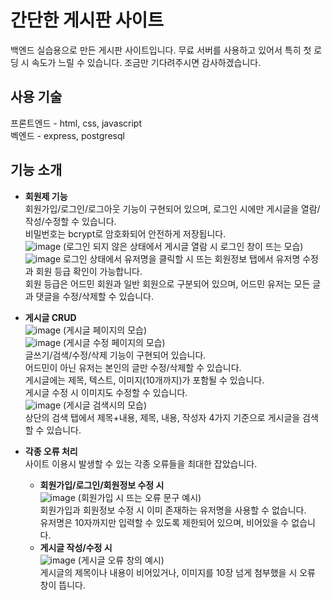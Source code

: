 # 간단한 게시판 사이트
백엔드 실습용으로 만든 게시판 사이트입니다.
무료 서버를 사용하고 있어서 특히 첫 로딩 시 속도가 느릴 수 있습니다. 조금만 기다려주시면 감사하겠습니다.
## 사용 기술
프론트엔드 - html, css, javascript<br>
벡엔드 - express, postgresql
## 기능 소개
* **회원제 기능**<br>
  회원가입/로그인/로그아웃 기능이 구현되어 있으며, 로그인 시에만 게시글을 열람/작성/수정할 수 있습니다.<br>
  비밀번호는 bcrypt로 암호화되어 안전하게 저장됩니다.<br>
  ![image](https://github.com/user-attachments/assets/17ea66cf-d3c8-4c42-bd39-437cc62d8f5f)
  (로그인 되지 않은 상태에서 게시글 열람 시 로그인 창이 뜨는 모습)<br>
  ![image](https://github.com/user-attachments/assets/602bcd37-480a-49a2-a098-bf78935281ed)
  로그인 상태에서 유저명을 클릭할 시 뜨는 회원정보 탭에서 유저명 수정과 회원 등급 확인이 가능합니다.<br>
  회원 등급은 어드민 회원과 일반 회원으로 구분되어 있으며, 어드민 유저는 모든 글과 댓글을 수정/삭제할 수 있습니다.
* **게시글 CRUD**<br>
![image](https://github.com/user-attachments/assets/85911c14-8a4c-4a24-bc0a-18e4554602cb)
(게시글 페이지의 모습)<br>
![image](https://github.com/user-attachments/assets/1992e4f2-10ce-41d6-942c-cf4416813e50)
(게시글 수정 페이지의 모습)<br>
글쓰기/검색/수정/삭제 기능이 구현되어 있습니다.<br>
어드민이 아닌 유저는 본인의 글만 수정/삭제할 수 있습니다.<br>
게시글에는 제목, 텍스트, 이미지(10개까지)가 포함될 수 있습니다.<br>
게시글 수정 시 이미지도 수정할 수 있습니다.<br>
![image](https://github.com/user-attachments/assets/25366ed0-af36-4314-9bc0-196566256318)
(게시글 검색시의 모습)<br>
상단의 검색 탭에서 제목+내용, 제목, 내용, 작성자 4가지 기준으로 게시글을 검색할 수 있습니다.<br>

* **각종 오류 처리**<br>
  사이트 이용시 발생할 수 있는 각종 오류들을 최대한 잡았습니다.<br>
  * **회원가입/로그인/회원정보 수정 시**<br>
  ![image](https://github.com/user-attachments/assets/00223136-bed8-492a-a9fb-ee031d84298f)
  (회원가입 시 뜨는 오류 문구 예시)<br>
  회원가입과 회원정보 수정 시 이미 존재하는 유저명을 사용할 수 없습니다.<br>
  유저명은 10자까지만 입력할 수 있도록 제한되어 있으며, 비어있을 수 없습니다.<br>
  * **게시글 작성/수정 시**<br>
  ![image](https://github.com/user-attachments/assets/01168713-ff2b-4571-919b-81481a9c2f88)
  (게시글 오류 창의 예시)<br>
  게시글의 제목이나 내용이 비어있거나, 이미지를 10장 넘게 첨부했을 시 오류 창이 뜹니다.<br>
